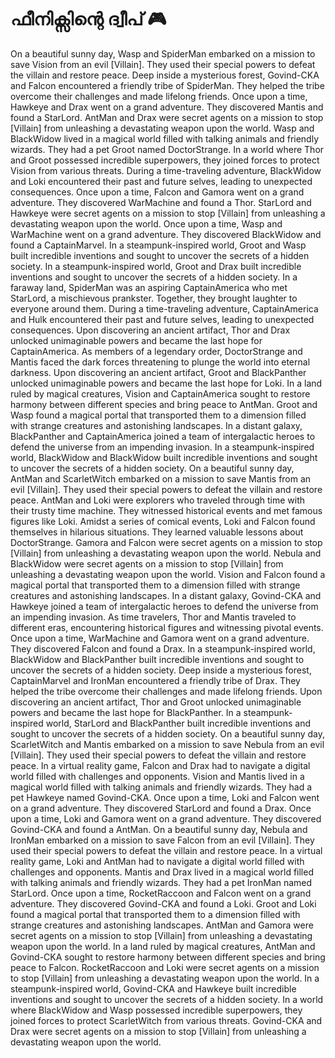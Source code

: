 # ഫീനിക്സിന്റെ ദ്വീപ് :video_game: 

On a beautiful sunny day, Wasp and SpiderMan embarked on a mission to save Vision from an evil [Villain]. They used their special powers to defeat the villain and restore peace.
Deep inside a mysterious forest, Govind-CKA and Falcon encountered a friendly tribe of SpiderMan. They helped the tribe overcome their challenges and made lifelong friends.
Once upon a time, Hawkeye and Drax went on a grand adventure. They discovered Mantis and found a StarLord.
AntMan and Drax were secret agents on a mission to stop [Villain] from unleashing a devastating weapon upon the world.
Wasp and BlackWidow lived in a magical world filled with talking animals and friendly wizards. They had a pet Groot named DoctorStrange.
In a world where Thor and Groot possessed incredible superpowers, they joined forces to protect Vision from various threats.
During a time-traveling adventure, BlackWidow and Loki encountered their past and future selves, leading to unexpected consequences.
Once upon a time, Falcon and Gamora went on a grand adventure. They discovered WarMachine and found a Thor.
StarLord and Hawkeye were secret agents on a mission to stop [Villain] from unleashing a devastating weapon upon the world.
Once upon a time, Wasp and WarMachine went on a grand adventure. They discovered BlackWidow and found a CaptainMarvel.
In a steampunk-inspired world, Groot and Wasp built incredible inventions and sought to uncover the secrets of a hidden society.
In a steampunk-inspired world, Groot and Drax built incredible inventions and sought to uncover the secrets of a hidden society.
In a faraway land, SpiderMan was an aspiring CaptainAmerica who met StarLord, a mischievous prankster. Together, they brought laughter to everyone around them.
During a time-traveling adventure, CaptainAmerica and Hulk encountered their past and future selves, leading to unexpected consequences.
Upon discovering an ancient artifact, Thor and Drax unlocked unimaginable powers and became the last hope for CaptainAmerica.
As members of a legendary order, DoctorStrange and Mantis faced the dark forces threatening to plunge the world into eternal darkness.
Upon discovering an ancient artifact, Groot and BlackPanther unlocked unimaginable powers and became the last hope for Loki.
In a land ruled by magical creatures, Vision and CaptainAmerica sought to restore harmony between different species and bring peace to AntMan.
Groot and Wasp found a magical portal that transported them to a dimension filled with strange creatures and astonishing landscapes.
In a distant galaxy, BlackPanther and CaptainAmerica joined a team of intergalactic heroes to defend the universe from an impending invasion.
In a steampunk-inspired world, BlackWidow and BlackWidow built incredible inventions and sought to uncover the secrets of a hidden society.
On a beautiful sunny day, AntMan and ScarletWitch embarked on a mission to save Mantis from an evil [Villain]. They used their special powers to defeat the villain and restore peace.
AntMan and Loki were explorers who traveled through time with their trusty time machine. They witnessed historical events and met famous figures like Loki.
Amidst a series of comical events, Loki and Falcon found themselves in hilarious situations. They learned valuable lessons about DoctorStrange.
Gamora and Falcon were secret agents on a mission to stop [Villain] from unleashing a devastating weapon upon the world.
Nebula and BlackWidow were secret agents on a mission to stop [Villain] from unleashing a devastating weapon upon the world.
Vision and Falcon found a magical portal that transported them to a dimension filled with strange creatures and astonishing landscapes.
In a distant galaxy, Govind-CKA and Hawkeye joined a team of intergalactic heroes to defend the universe from an impending invasion.
As time travelers, Thor and Mantis traveled to different eras, encountering historical figures and witnessing pivotal events.
Once upon a time, WarMachine and Gamora went on a grand adventure. They discovered Falcon and found a Drax.
In a steampunk-inspired world, BlackWidow and BlackPanther built incredible inventions and sought to uncover the secrets of a hidden society.
Deep inside a mysterious forest, CaptainMarvel and IronMan encountered a friendly tribe of Drax. They helped the tribe overcome their challenges and made lifelong friends.
Upon discovering an ancient artifact, Thor and Groot unlocked unimaginable powers and became the last hope for BlackPanther.
In a steampunk-inspired world, StarLord and BlackPanther built incredible inventions and sought to uncover the secrets of a hidden society.
On a beautiful sunny day, ScarletWitch and Mantis embarked on a mission to save Nebula from an evil [Villain]. They used their special powers to defeat the villain and restore peace.
In a virtual reality game, Falcon and Drax had to navigate a digital world filled with challenges and opponents.
Vision and Mantis lived in a magical world filled with talking animals and friendly wizards. They had a pet Hawkeye named Govind-CKA.
Once upon a time, Loki and Falcon went on a grand adventure. They discovered StarLord and found a Drax.
Once upon a time, Loki and Gamora went on a grand adventure. They discovered Govind-CKA and found a AntMan.
On a beautiful sunny day, Nebula and IronMan embarked on a mission to save Falcon from an evil [Villain]. They used their special powers to defeat the villain and restore peace.
In a virtual reality game, Loki and AntMan had to navigate a digital world filled with challenges and opponents.
Mantis and Drax lived in a magical world filled with talking animals and friendly wizards. They had a pet IronMan named StarLord.
Once upon a time, RocketRaccoon and Falcon went on a grand adventure. They discovered Govind-CKA and found a Loki.
Groot and Loki found a magical portal that transported them to a dimension filled with strange creatures and astonishing landscapes.
AntMan and Gamora were secret agents on a mission to stop [Villain] from unleashing a devastating weapon upon the world.
In a land ruled by magical creatures, AntMan and Govind-CKA sought to restore harmony between different species and bring peace to Falcon.
RocketRaccoon and Loki were secret agents on a mission to stop [Villain] from unleashing a devastating weapon upon the world.
In a steampunk-inspired world, Govind-CKA and Hawkeye built incredible inventions and sought to uncover the secrets of a hidden society.
In a world where BlackWidow and Wasp possessed incredible superpowers, they joined forces to protect ScarletWitch from various threats.
Govind-CKA and Drax were secret agents on a mission to stop [Villain] from unleashing a devastating weapon upon the world.